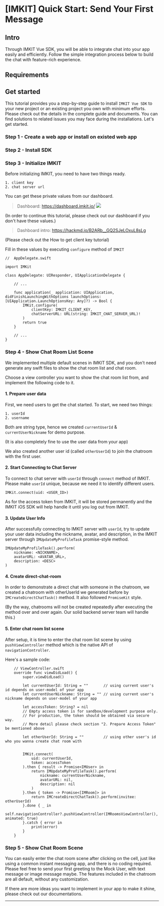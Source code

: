 # [IMKIT] Quick Start: Send Your First Message



## Intro

Through IMKIT Vue SDK, you will be able to integrate chat into your app easily and efficiently. Follow the simple integration process below to build the chat with feature-rich experience.

## Requirements

## Get started

This tutorial provides you a step-by-step guide to install `IMKIT Vue SDK` to your new project or an existing project you own with minimum efforts. Please check out the details in the complete guide and documents. You can find solutions to related issues you may face during the installations. Let's get started.

### Step 1 - Create a web app or install on existed web app

### Step 2 - Install SDK

### Step 3 - Initialize IMKIT

Before initializing IMKIT, you need to have two things ready.

    1. client key
    2. chat server url    

You can get these private values from our dashboard.

> Dashboard: https://dashboard.imkit.io/
> ![](https://i.imgur.com/Q9J0tqG.png)

(In order to continue this tutorial, please check out our dashboard if you don't have these values.)

>Dashboard intro: https://hackmd.io/B2ARb__GQ2SJeLOxuL8sLg

(Please check out the How to get client key tutorial)

Fill in these values by executing `configure` method of `IMKIT`

```swift=
//  AppDelegate.swift

import IMKit

class AppDelegate: UIResponder, UIApplicationDelegate {        

    // ...
    
    func application(_ application: UIApplication, didFinishLaunchingWithOptions launchOptions: [UIApplication.LaunchOptionsKey: Any]?) -> Bool {        
        IMKit.configure(
            clientKey: IMKIT_CLIENT_KEY,
            chatServerURL: URL(string: IMKIT_CHAT_SERVER_URL)!
        )
        return true
    }

    // ...
}

```

### Step 4 - Show Chat Room List Scene

We implemented multiple default scenes in IMKIT SDK, and you don't need generate any swift files to show the chat room list and chat room.

Choose a view controller you want to show the chat room list from, and implement the following code to it.

#### 1. Prepare user data
First, we need users to get the chat started. To start, we need two things:
    
    1. userId
    2. username
    
Both are string type, hence we created `currentUserId` & `currentUserNickname` for demo purpose.

(It is also completely fine to use the user data from your app)

We also created another user id (called `otherUserId`) to join the chatroom with the first user.


#### 2. Start Connecting to Chat Server

To connect to chat server with `userId` through `connect` method of IMKIT. Please make `userId` unique, because we need it to identify different users.

```swift=
IMKit.connect(uid: <USER_ID>)
```

As for the access token from IMKIT, it will be stored permanently and the IMKIT iOS SDK will help handle it until you log out from IMKIT.

#### 3. Update User Info

After successfully connecting to IMKIT server with `userId`, try to update your user data including the nickname, avatar, and description, in the IMKIT server through `IMUpdateMyProfileTask` promise-style method.

```swift=
IMUpdateMyProfileTask().perform(
    nickname: <NICKNAME>, 
    avatarURL: <AVATAR_URL>, 
    description: <DESC>
)       
```

#### 4. Create direct-chat-room

In order to demonstrate a direct chat with someone in the chatroom, we created a chatroom with otherUserId we generated before by `IMCreateDirectChatTask()` method. It also followed `PromiseKit` style.

(By the way, chatrooms will not be created repeatedly after executing the method over and over again. Our solid backend server team will handle this.)

#### 5. Enter chat room list scene

After setup, it is time to enter the chat room list scene by using `pushViewController` method which is the native API of `navigationController`.


Here's a sample code: 
```swift=
    // ViewController.swift
    override func viewDidLoad() {
        super.viewDidLoad()
        
        let currentUserId: String = ""       // using current user's id depends on user-model of your app
        let currentUserNickname: String = "" // using current user's nickname depends on user-model of your app

        let accessToken: String? = nil
        // Empty access token is for sandbox/development purpose only.
        // For production, the token should be obtained via secure way.
        // More detail please check section "2. Prepare Access Token" be mentioned above
        
        let otherUserId: String = ""         // using other user's id who you wanna create chat room with
        
                
        IMKit.connect(
            uid: currentUserId, 
            token: accessToken
        ).then { result -> Promise<IMUser> in
            return IMUpdateMyProfileTask().perform(
                nickname: currentUserNickname, 
                avatarURL: nil, 
                description: nil
            )        
        }.then { token -> Promise<[IMRoom]> in                        
            return IMCreateDirectChatTask().perform(invitee: otherUserId)                                 
        }.done { _ in                        
            self.navigationController?.pushViewController(IMRoomsViewController(), animated: true)
        }.catch { error in
            print(error)
        }
    }
```

### Step 5 - Show Chat Room Scene

You can easily enter the chat room scene after clicking on the cell, just like using a common instant messaging app, and there is no coding required. Please feel free to send your first greeting to the Mock User, with text message or image message maybe. The features included in the chatroom are all default, without any customization. 

If there are more ideas you want to implement in your app to make it shine, please check out our documentations.

---
